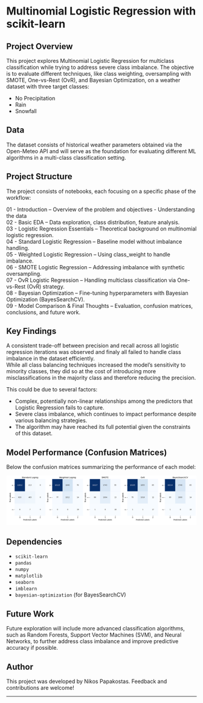 # Multinomial Logistic Regression with scikit-learn

## Project Overview

This project explores Multinomial Logistic Regression for multiclass classification while trying to address severe class imbalance. The objective is to evaluate different techniques, like class weighting, oversampling with SMOTE, One-vs-Rest (OvR), and Bayesian Optimization, on a weather dataset with three target classes:   
- No Precipitation
- Rain
- Snowfall

## Data
The dataset consists of historical weather parameters obtained via the Open-Meteo API and will serve as the foundation for evaluating different ML algorithms in a multi-class classification setting.

## Project Structure

The project consists of notebooks, each focusing on a specific phase of the workflow:

01 - Introduction – Overview of the problem and objectives - Understanding the data   
02 - Basic EDA – Data exploration, class distribution, feature analysis.   
03 - Logistic Regression Essentials – Theoretical background on multinomial logistic regression.   
04 - Standard Logistic Regression – Baseline model without imbalance handling.   
05 - Weighted Logistic Regression – Using class_weight to handle imbalance.   
06 - SMOTE Logistic Regression – Addressing imbalance with synthetic oversampling.   
07 - OvR Logistic Regression – Handling multiclass classification via One-vs-Rest (OvR) strategy.   
08 - Bayesian Optimization – Fine-tuning hyperparameters with Bayesian Optimization (BayesSearchCV).   
09 - Model Comparison & Final Thoughts – Evaluation, confusion matrices, conclusions, and future work.

## Key Findings
A consistent trade-off between precision and recall across all logistic regression iterations was observed and finaly
all failed to handle class imbalance in the dataset efficiently.   
While all class balancing techniques increased the model’s sensitivity to minority classes, they did so at the cost 
of introducing more misclassifications in the majority class and therefore reducing the precision.

This could be due to several factors:

- Complex, potentially non-linear relationships among the predictors that Logistic Regression fails to capture.
- Severe class imbalance, which continues to impact performance despite various balancing strategies.
- The algorithm may have reached its full potential given the constraints of this dataset.

## Model Performance (Confusion Matrices)

Below the confusion matrices summarizing the performance of each model:

![Confusion Matrix](images/confusion_matrices_plot.png)

## Dependencies

- `scikit-learn`
- `pandas`
- `numpy`
- `matplotlib`
- `seaborn`
- `imblearn`
- `bayesian-optimization` (for BayesSearchCV)

## Future Work

Future exploration will include more advanced classification algorithms, such as Random Forests, Support Vector Machines (SVM), and Neural Networks, to further address class imbalance and improve predictive accuracy if possible.

## Author

This project was developed by Nikos Papakostas. Feedback and contributions are welcome!

---
